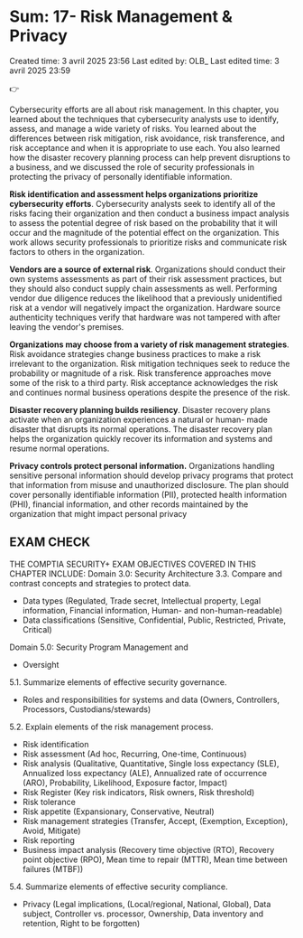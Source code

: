 # Sum: 17- Risk Management & Privacy

Created time: 3 avril 2025 23:56
Last edited by: OLB_
Last edited time: 3 avril 2025 23:59

<aside>
👉

Cybersecurity efforts are all about risk management. In this chapter,
you learned about the techniques that cybersecurity analysts use to
identify, assess, and manage a wide variety of risks. You learned about
the differences between risk mitigation, risk avoidance, risk
transference, and risk acceptance and when it is appropriate to use
each. You also learned how the disaster recovery planning process can
help prevent disruptions to a business, and we discussed the role of
security professionals in protecting the privacy of personally
identifiable information.

**Risk identification and assessment helps organizations
prioritize cybersecurity efforts**. Cybersecurity analysts seek to
identify all of the risks facing their organization and then conduct a
business impact analysis to assess the potential degree of risk based on
the probability that it will occur and the magnitude of the potential
effect on the organization. This work allows security professionals to
prioritize risks and communicate risk factors to others in the
organization.

**Vendors are a source of external risk**. Organizations should
conduct their own systems assessments as part of their risk
assessment practices, but they should also conduct supply chain
assessments as well. Performing vendor due diligence reduces the
likelihood that a previously unidentified risk at a vendor will
negatively impact the organization. Hardware source authenticity
techniques verify that hardware was not tampered with after leaving
the vendor's premises.

**Organizations may choose from a variety of risk
management strategies**. Risk avoidance strategies change business
practices to make a risk irrelevant to the organization. Risk mitigation
techniques seek to reduce the probability or magnitude of a risk. Risk
transference approaches move some of the risk to a third party. Risk
acceptance acknowledges the risk and continues normal business
operations despite the presence of the risk.

**Disaster recovery planning builds resiliency**. Disaster recovery
plans activate when an organization experiences a natural or human-
made disaster that disrupts its normal operations. The disaster
recovery plan helps the organization quickly recover its information
and systems and resume normal operations.

**Privacy controls protect personal information.** Organizations
handling sensitive personal information should develop privacy
programs that protect that information from misuse and unauthorized
disclosure. The plan should cover personally identifiable information
(PII), protected health information (PHI), financial information, and
other records maintained by the organization that might impact
personal privacy

</aside>

## EXAM CHECK

THE COMPTIA SECURITY+ EXAM OBJECTIVES
COVERED IN THIS CHAPTER INCLUDE:
Domain 3.0: Security Architecture
3.3. Compare and contrast concepts and strategies to
protect data.

- Data types (Regulated, Trade secret, Intellectual
property, Legal information, Financial information,
Human- and non-human-readable)
- Data classifications (Sensitive, Confidential, Public,
Restricted, Private, Critical)

Domain 5.0: Security Program Management and

- Oversight

5.1. Summarize elements of effective security governance.

- Roles and responsibilities for systems and data
(Owners, Controllers, Processors,
Custodians/stewards)

5.2. Explain elements of the risk management process.

- Risk identification
- Risk assessment (Ad hoc, Recurring, One-time,
Continuous)
- Risk analysis (Qualitative, Quantitative, Single loss
expectancy (SLE), Annualized loss expectancy (ALE),
Annualized rate of occurrence (ARO), Probability,
Likelihood, Exposure factor, Impact)
- Risk Register (Key risk indicators, Risk owners, Risk
threshold)
- Risk tolerance
- Risk appetite (Expansionary, Conservative, Neutral)
- Risk management strategies (Transfer, Accept,
(Exemption, Exception), Avoid, Mitigate)
- Risk reporting
- Business impact analysis (Recovery time objective
(RTO), Recovery point objective (RPO), Mean time to
repair (MTTR), Mean time between failures (MTBF))

5.4. Summarize elements of effective security compliance.

- Privacy (Legal implications, (Local/regional, National,
Global), Data subject, Controller vs. processor,
Ownership, Data inventory and retention, Right to be
forgotten)